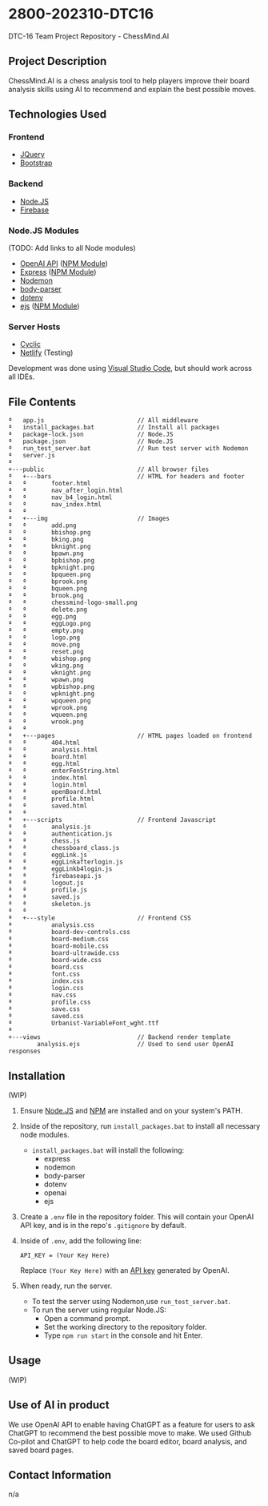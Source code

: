 # 2800-202310-DTC16
DTC-16 Team Project Repository - ChessMind.AI


## Project Description
ChessMind.AI is a chess analysis tool to help players improve their board analysis skills using AI to recommend and explain the best possible moves.

## Technologies Used
### Frontend

- [JQuery](https://jquery.com/)
- [Bootstrap](https://getbootstrap.com/)

### Backend
- [Node.JS](https://nodejs.org/en)
- [Firebase](https://firebase.google.com/)

### Node.JS Modules

(TODO: Add links to all Node modules)
- [OpenAI API](https://platform.openai.com/overview) ([NPM Module](https://www.npmjs.com/package/openai))
- [Express](https://expressjs.com/) ([NPM Module](https://www.npmjs.com/package/express))
- [Nodemon](https://www.npmjs.com/package/nodemon)
- [body-parser](https://www.npmjs.com/package/body-parser) 
- [dotenv](https://www.npmjs.com/package/dotenv)
- [ejs](https://ejs.co/) ([NPM Module](https://www.npmjs.com/package/ejs))

### Server Hosts

- [Cyclic](https://www.cyclic.sh/)
- [Netlify](https://www.netlify.com/) (Testing)

Development was done using [Visual Studio Code](https://code.visualstudio.com/), but should work across all IDEs.

## File Contents
```
ª   app.js                          // All middleware
ª   install_packages.bat            // Install all packages
ª   package-lock.json               // Node.JS
ª   package.json                    // Node.JS
ª   run_test_server.bat             // Run test server with Nodemon
ª   server.js
ª              
+---public                          // All browser files
ª   +---bars                        // HTML for headers and footer
ª   ª       footer.html
ª   ª       nav_after_login.html
ª   ª       nav_b4_login.html
ª   ª       nav_index.html
ª   ª       
ª   +---img                         // Images
ª   ª       add.png
ª   ª       bbishop.png
ª   ª       bking.png
ª   ª       bknight.png
ª   ª       bpawn.png
ª   ª       bpbishop.png
ª   ª       bpknight.png
ª   ª       bpqueen.png
ª   ª       bprook.png
ª   ª       bqueen.png
ª   ª       brook.png
ª   ª       chessmind-logo-small.png
ª   ª       delete.png
ª   ª       egg.png
ª   ª       eggLogo.png
ª   ª       empty.png
ª   ª       logo.png
ª   ª       move.png
ª   ª       reset.png
ª   ª       wbishop.png
ª   ª       wking.png
ª   ª       wknight.png
ª   ª       wpawn.png
ª   ª       wpbishop.png
ª   ª       wpknight.png
ª   ª       wpqueen.png
ª   ª       wprook.png
ª   ª       wqueen.png
ª   ª       wrook.png
ª   ª       
ª   +---pages                       // HTML pages loaded on frontend
ª   ª       404.html
ª   ª       analysis.html
ª   ª       board.html
ª   ª       egg.html
ª   ª       enterFenString.html
ª   ª       index.html
ª   ª       login.html
ª   ª       openBoard.html
ª   ª       profile.html
ª   ª       saved.html
ª   ª       
ª   +---scripts                     // Frontend Javascript
ª   ª       analysis.js
ª   ª       authentication.js
ª   ª       chess.js
ª   ª       chessboard_class.js
ª   ª       eggLink.js
ª   ª       eggLinkafterlogin.js
ª   ª       eggLinkb4login.js
ª   ª       firebaseapi.js
ª   ª       logout.js
ª   ª       profile.js
ª   ª       saved.js
ª   ª       skeleton.js
ª   ª       
ª   +---style                       // Frontend CSS
ª           analysis.css
ª           board-dev-controls.css
ª           board-medium.css
ª           board-mobile.css
ª           board-ultrawide.css
ª           board-wide.css
ª           board.css
ª           font.css
ª           index.css
ª           login.css
ª           nav.css
ª           profile.css
ª           save.css
ª           saved.css
ª           Urbanist-VariableFont_wght.ttf
ª           
+---views                           // Backend render template
        analysis.ejs                // Used to send user OpenAI responses
```

## Installation

(WIP)

1. Ensure [Node.JS](https://nodejs.org/en) and [NPM](https://www.npmjs.com/) are installed and on your system's PATH.

2. Inside of the repository, run `install_packages.bat` to install all necessary node modules.

    - `install_packages.bat` will install the following:
        - express
        - nodemon
        - body-parser 
        - dotenv
        - openai
        - ejs

3. Create a `.env` file in the repository folder. This will contain your OpenAI API key, and is in the repo's `.gitignore` by default.

5. Inside of `.env`, add the following line:

    `API_KEY = (Your Key Here)`

    Replace `(Your Key Here)` with an [API key](https://platform.openai.com/account/api-keys) generated by OpenAI.

6. When ready, run the server.
    - To test the server using Nodemon,use `run_test_server.bat`.
    - To run the server using regular Node.JS:
        - Open a command prompt.
        - Set the working directory to the repository folder.
        - Type `npm run start` in the console and hit Enter.


## Usage

(WIP)

## Use of AI in product

We use OpenAI API to enable having ChatGPT as a feature for users to ask ChatGPT to recommend the best possible move to make. 
We used Github Co-pilot and ChatGPT to help code the board editor, board analysis, and saved board pages.


## Contact Information
n/a